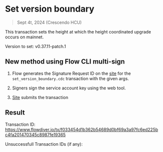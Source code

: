 # Set version boundary
> Sept 4t, 2024 (Crescendo HCU)


This transaction sets the height at which the height coordinated upgrade occurs on mainnet.

Version to set: v0.37.11-patch.1

## New method using Flow CLI multi-sign

1. Flow generates the Signature Request ID on the [site](https://flow-multisig-git-service-account-onflow.vercel.app/mainnet) for the `set_version_boundary.cdc` transaction with the given args.

2. Signers sign the service account key using the web tool.

3. [Site](https://flow-multisig-git-service-account-onflow.vercel.app/mainnet) submits the transaction

## Result

Transaction ID: https://www.flowdiver.io/tx/f033454d1b362b54689d0bf69a3a97fc6ed225bc4fa201470345c8987fe19365

Unsuccessfull Transaction IDs  (if any):
